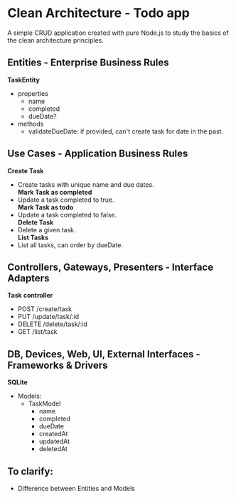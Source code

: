 # Clean Architecture - Todo app
A simple CRUD application created with pure Node.js to study the basics of 
the clean architecture principles.

## Entities - Enterprise Business Rules
**TaskEntity**  
- properties
    - name
    - completed
    - dueDate?
- methods
    - validateDueDate: if provided, can't create task for date in the 
    past.

## Use Cases - Application Business Rules
**Create Task**  
- Create tasks with unique name and due dates.  
**Mark Task as completed**  
- Update a task completed to true.  
**Mark Task as todo**  
- Update a task completed to false.  
**Delete Task**  
- Delete a given task.  
**List Tasks**  
- List all tasks, can order by dueDate.  

## Controllers, Gateways, Presenters - Interface Adapters
**Task controller**  
- POST /create/task
- PUT /update/task/:id
- DELETE /delete/task/:id
- GET /list/task

## DB, Devices, Web, UI, External Interfaces - Frameworks & Drivers
**SQLite**
- Models:
    - TaskModel
        - name
        - completed
        - dueDate
        - createdAt
        - updatedAt
        - deletedAt

## To clarify:
- Difference between Entities and Models
